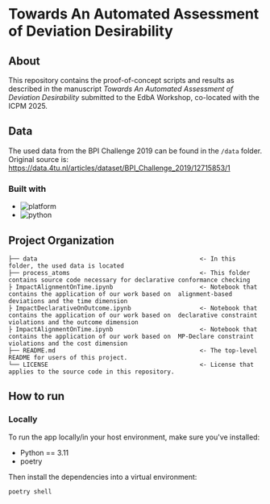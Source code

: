 # Towards An Automated Assessment of Deviation Desirability

## About
This repository contains the proof-of-concept scripts and results as described in the manuscript <i>Towards An Automated Assessment of Deviation Desirability</i> submitted to the EdbA Workshop, co-located with the ICPM 2025.


## Data
The used data from the BPI Challenge 2019 can be found in the ```/data``` folder. Original source is: https://data.4tu.nl/articles/dataset/BPI_Challenge_2019/12715853/1

### Built with
* ![platform](https://img.shields.io/badge/MacOS--9cf?logo=Apple&style=social)
* ![python](https://img.shields.io/badge/python-black?logo=python&label=3.9)

## Project Organization

    ├── data                                             <- In this folder, the used data is located
    ├── process_atoms                                    <- This folder contains source code necessary for declarative conformance checking
    ├ ImpactAlignmentOnTime.ipynb                        <- Notebook that contains the application of our work based on  alignment-based deviations and the time dimension
    ├ ImpactDeclarativeOnOutcome.ipynb                   <- Notebook that contains the application of our work based on  declarative constraint violations and the outcome dimension
    ├ ImpactAlignmentOnTime.ipynb                        <- Notebook that contains the application of our work based on  MP-Declare constraint violations and the cost dimension
    ├── README.md                                        <- The top-level README for users of this project.
    └── LICENSE                                          <- License that applies to the source code in this repository.


## How to run

### Locally

To run the app locally/in your host environment, make sure you've installed:

- Python == 3.11
- poetry

Then install the dependencies into a virtual environment:

```sh
poetry shell
```


